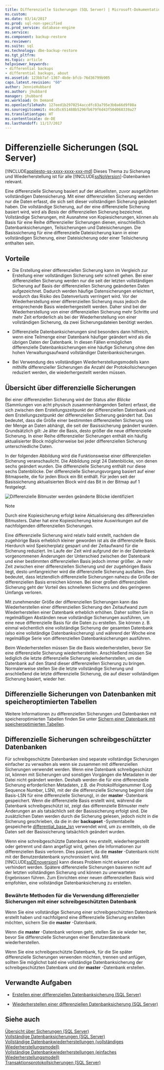 ```yaml
---
title: Differenzielle Sicherungen (SQL Server) | Microsoft-Dokumentation
ms.custom: 
ms.date: 03/14/2017
ms.prod: sql-non-specified
ms.prod_service: database-engine
ms.service: 
ms.component: backup-restore
ms.reviewer: 
ms.suite: sql
ms.technology: dbe-backup-restore
ms.tgt_pltfrm: 
ms.topic: article
helpviewer_keywords:
- differential backups
- differential backups, about
ms.assetid: 123bb7af-1367-4bde-bfcb-76d36799b905
caps.latest.revision: "60"
author: JennieHubbard
ms.author: jhubbard
manager: jhubbard
ms.workload: On Demand
ms.openlocfilehash: 127eed1b2970254accdfc83a795e3b0a66d9f08a
ms.sourcegitcommit: 44cd5c651488b5296fb679f6d43f50d068339a27
ms.translationtype: HT
ms.contentlocale: de-DE
ms.lasthandoff: 11/17/2017
---
```

# <a name="differential-backups-sql-server"></a>Differenzielle Sicherungen (SQL Server)
[!INCLUDE[appliesto-ss-xxxx-xxxx-xxx-md](../../includes/appliesto-ss-xxxx-xxxx-xxx-md.md)] Dieses Thema zu Sicherung und Wiederherstellung ist für alle [!INCLUDE[ssNoVersion](../../includes/ssnoversion-md.md)]-Datenbanken relevant.  
  
 Eine differenzielle Sicherung basiert auf der aktuellsten, zuvor ausgeführten vollständigen Datensicherung. Mit einer differenziellen Sicherung werden nur die Daten erfasst, die sich seit dieser vollständigen Sicherung geändert haben. Die vollständige Sicherung, auf der eine differenzielle Sicherung basiert wird, wird als *Basis* der differenziellen Sicherung bezeichnet. Vollständige Sicherungen, mit Ausnahme von Kopiesicherungen, können als Basis für eine Reihe differenzieller Sicherungen dienen, einschließlich Datenbanksicherungen, Teilsicherungen und Dateisicherungen. Die Basissicherung für eine differenzielle Dateisicherung kann in einer vollständigen Sicherung, einer Dateisicherung oder einer Teilsicherung enthalten sein.  
  
  
##  <a name="Benefits"></a> Vorteile  
  
-   Die Erstellung einer differenziellen Sicherung kann im Vergleich zur Erstellung einer vollständigen Sicherung sehr schnell gehen. Bei einer differenziellen Sicherung werden nur die seit der letzten vollständigen Sicherung auf Basis der differenziellen Sicherung geänderten Daten aufgezeichnet. Dadurch werden häufige Datensicherungen erleichtert, wodurch das Risiko des Datenverlusts verringert wird. Vor der Wiederherstellung einer differenziellen Sicherung muss jedoch die entsprechende Basis wiederhergestellt werden. Daher sind bei der Wiederherstellung von einer differenziellen Sicherung mehr Schritte und mehr Zeit erforderlich als bei der Wiederherstellung von einer vollständigen Sicherung, da zwei Sicherungsdateien benötigt werden.  
  
-   Differenzielle Datenbanksicherungen sind besonders dann hilfreich, wenn eine Teilmenge einer Datenbank häufiger geändert wird als die übrigen Daten der Datenbank. In diesen Fällen ermöglichen differenzielle Datenbanksicherungen eine häufige Sicherung ohne den hohen Verwaltungsaufwand vollständiger Datenbanksicherungen.  
  
-   Bei Verwendung des vollständigen Wiederherstellungsmodells kann mithilfe differenzieller Sicherungen die Anzahl der Protokollsicherungen reduziert werden, die wiederhergestellt werden müssen.  
  
##  <a name="Overview"></a> Übersicht über differenzielle Sicherungen  
 Bei einer differenziellen Sicherung wird der Status aller *Blöcke* (Sammlungen von acht physisch zusammenhängenden Seiten) erfasst, die sich zwischen dem Erstellungszeitpunkt der differenziellen Datenbank und dem Erstellungszeitpunkt der differenziellen Sicherung geändert hat. Das bedeutet, dass die Größe einer bestimmten differenziellen Sicherung von der Menge an Daten abhängt, die seit der Basissicherung geändert wurden. Grundsätzlich gilt: Je älter die Basis, desto größer die neue differenzielle Sicherung. In einer Reihe differenzieller Sicherungen enthält ein häufig aktualisierter Block möglicherweise bei jeder differenziellen Sicherung unterschiedliche Daten.  
  
 In der folgenden Abbildung wird die Funktionsweise einer differenziellen Sicherung veranschaulicht. Die Abbildung zeigt 24 Datenblöcke, von denen sechs geändert wurden. Die differenzielle Sicherung enthält nur diese sechs Datenblöcke. Der differenzielle Sicherungsvorgang basiert auf einer Bitmapseite, die für jeden Block ein Bit enthält. Für jeden seit der Basissicherung aktualisierten Block wird das Bit in der Bitmap auf 1 festgelegt.  
  
 ![Differenzielle Bitmuster werden geänderte Blöcke identifiziert](../../relational-databases/backup-restore/media/bnr-how-diff-backups-work.gif "Differential bitmap identifies changed extents")  
  
> [!NOTE]  
>  Durch eine Kopiesicherung erfolgt keine Aktualisierung des differenziellen Bitmusters. Daher hat eine Kopiesicherung keine Auswirkungen auf die nachfolgenden differenziellen Sicherungen.  
  
 Eine differenzielle Sicherung wird relativ bald erstellt, nachdem die zugehörige Basis erheblich kleiner geworden ist als die differenzielle Basis. Hierdurch wird Speicherplatz gespart und der Zeitaufwand für die Sicherung reduziert. Im Laufe der Zeit wird aufgrund der in der Datenbank vorgenommenen Änderungen der Unterschied zwischen der Datenbank und einer bestimmten differenziellen Basis jedoch immer größer. Je mehr Zeit zwischen einer differenziellen Sicherung und der zugehörigen Basis liegt, desto umfangreicher wird die differenzielle Sicherung ausfallen. Dies bedeutet, dass letztendlich differenzielle Sicherungen nahezu die Größe der differenziellen Basis erreichen können. Bei einer großen differenziellen Sicherung geht der Vorteil des schnelleren Sicherns und des geringeren Umfangs verloren.  
  
 Mit zunehmender Größe der differenziellen Sicherungen kann das Wiederherstellen einer differenziellen Sicherung den Zeitaufwand zum Wiederherstellen einer Datenbank erheblich erhöhen. Daher sollten Sie in regelmäßigen Abständen neue vollständige Sicherungen ausführen, um eine neue differenzielle Basis für die Daten zu erstellen. Sie können z. B. einmal wöchentlich eine vollständige Sicherung der gesamten Datenbank (also eine vollständige Datenbanksicherung) und während der Woche eine regelmäßige Serie von differenziellen Datenbanksicherungen ausführen.  
  
 Beim Wiederherstellen müssen Sie die Basis wiederherstellen, bevor Sie eine differenzielle Sicherung wiederherstellen. Anschließend müssen Sie lediglich die letzte differenzielle Sicherung wiederherstellen, um die Datenbank auf den Stand dieser differenziellen Sicherung zu bringen. Normalerweise stellen Sie die letzte vollständige Sicherung und anschließend die letzte differenzielle Sicherung, die auf dieser vollständigen Sicherung basiert, wieder her.  
  
## <a name="differential-backups-of-databases-with-memory-optimized-tables"></a>Differenzielle Sicherungen von Datenbanken mit speicheroptimierten Tabellen  
 Weitere Informationen zu differenziellen Sicherungen und Datenbanken mit speicheroptimierten Tabellen finden Sie unter [Sichern einer Datenbank mit speicheroptimierten Tabellen](../../relational-databases/in-memory-oltp/backing-up-a-database-with-memory-optimized-tables.md).  
  
##  <a name="ReadOnlyDbs"></a> Differenzielle Sicherungen schreibgeschützter Datenbanken  
 Für schreibgeschützte Datenbanken sind separate vollständige Sicherungen einfacher zu verwalten als wenn sie zusammen mit differenziellen Sicherungen verwendet werden. Wenn eine Datenbank schreibgeschützt ist, können mit Sicherungen und sonstigen Vorgängen die Metadaten in der Datei nicht geändert werden. Deshalb werden die für eine differenzielle Sicherung erforderlichen Metadaten, z.B. die Protokollfolgenummer (Log Sequence Number, LSN), mit der die differenzielle Sicherung beginnt (die Basis-LSN für eine differenzielle Sicherung), in der **master** -Datenbank gespeichert. Wenn die differenzielle Basis erstellt wird, während die Datenbank schreibgeschützt ist, zeigt das differenzielle Bitmuster mehr Änderungen an als tatsächlich seit der Basissicherung erfolgt sind. Die zusätzlichen Daten werden durch die Sicherung gelesen, jedoch nicht in die Sicherung geschrieben, da die in der **backupset** -Systemtabelle gespeicherte [differential_base_lsn](../../relational-databases/system-tables/backupset-transact-sql.md) verwendet wird, um zu ermitteln, ob die Daten seit der Basissicherung tatsächlich geändert wurden.  
  
 Wenn eine schreibgeschützte Datenbank neu erstellt, wiederhergestellt oder getrennt und dann angefügt wird, gehen die Informationen zur differenziellen Basis verloren. Dies passiert, da die **master** -Datenbank nicht mit der Benutzerdatenbank synchronisiert wird. Mit [!INCLUDE[ssDEnoversion](../../includes/ssdenoversion-md.md)] kann dieses Problem nicht erkannt oder verhindert werden. Spätere differenzielle Sicherungen basieren nicht auf der letzten vollständigen Sicherung und können zu unerwarteten Ergebnissen führen. Zum Einrichten einer neuen differenziellen Basis wird empfohlen, eine vollständige Datenbanksicherung zu erstellen.  
  
### <a name="best-practices-for-using-differential-backups-with-a-read-only-database"></a>Bewährte Methoden für die Verwendung differenzieller Sicherungen mit einer schreibgeschützten Datenbank  
 Wenn Sie eine vollständige Sicherung einer schreibgeschützten Datenbank erstellt haben und nachfolgend eine differenzielle Sicherung erstellen möchten, sichern Sie die **master** -Datenbank.  
  
 Wenn die **master** -Datenbank verloren geht, stellen Sie sie wieder her, bevor Sie differenzielle Sicherungen einer Benutzerdatenbank wiederherstellen.  
  
 Wenn Sie eine schreibgeschützte Datenbank, für die Sie später differenzielle Sicherungen verwenden möchten, trennen und anfügen, sollten Sie möglichst bald eine vollständige Datenbanksicherung der schreibgeschützten Datenbank und der **master** -Datenbank erstellen.  
  
##  <a name="RelatedTasks"></a> Verwandte Aufgaben  
  
-   [Erstellen einer differenziellen Datenbanksicherung &#40;SQL Server&#41;](../../relational-databases/backup-restore/create-a-differential-database-backup-sql-server.md)  
  
-   [Wiederherstellen einer differenziellen Datenbanksicherung &#40;SQL Server&#41;](../../relational-databases/backup-restore/restore-a-differential-database-backup-sql-server.md)  
  
  
## <a name="see-also"></a>Siehe auch  
 [Übersicht über Sicherungen &#40;SQL Server&#41;](../../relational-databases/backup-restore/backup-overview-sql-server.md)   
 [Vollständige Datenbanksicherungen &#40;SQL Server&#41;](../../relational-databases/backup-restore/full-database-backups-sql-server.md)   
 [Vollständige Datenbankwiederherstellungen &#40;vollständiges Wiederherstellungsmodell&#41;](../../relational-databases/backup-restore/complete-database-restores-full-recovery-model.md)   
 [Vollständige Datenbankwiederherstellungen &#40;einfaches Wiederherstellungsmodell&#41;](../../relational-databases/backup-restore/complete-database-restores-simple-recovery-model.md)   
 [Transaktionsprotokollsicherungen &#40;SQL Server&#41;](../../relational-databases/backup-restore/transaction-log-backups-sql-server.md)  
  
  
